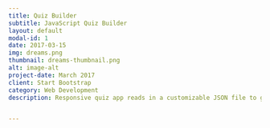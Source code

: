```yaml
---
title: Quiz Builder
subtitle: JavaScript Quiz Builder
layout: default
modal-id: 1
date: 2017-03-15
img: dreams.png
thumbnail: dreams-thumbnail.png
alt: image-alt
project-date: March 2017
client: Start Bootstrap
category: Web Development
description: Responsive quiz app reads in a customizable JSON file to generate a trivia quiz that allows you to share your results in social media. Tools include jQuery, JavaScript, AJAX, JSON, Bootstrap, HTML/CSS, Twitter and Facebook APIs


---
```

